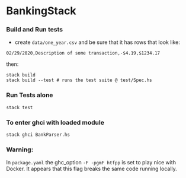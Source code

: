 # BankingStack

### Build and Run tests
- create `data/one_year.csv` and be sure that it has rows that look like:

`02/29/2020,Description of some transaction,-$4.19,$1234.17`

then:

```
stack build
stack build --test # runs the test suite @ test/Spec.hs
```

### Run Tests alone
`stack test`

### To enter ghci with loaded module
```
stack ghci BankParser.hs
```

### Warning:
In `package.yaml` the ghc_option `-F -pgmF htfpp` is set to play nice with Docker.
It appears that this flag breaks the same code running locally.